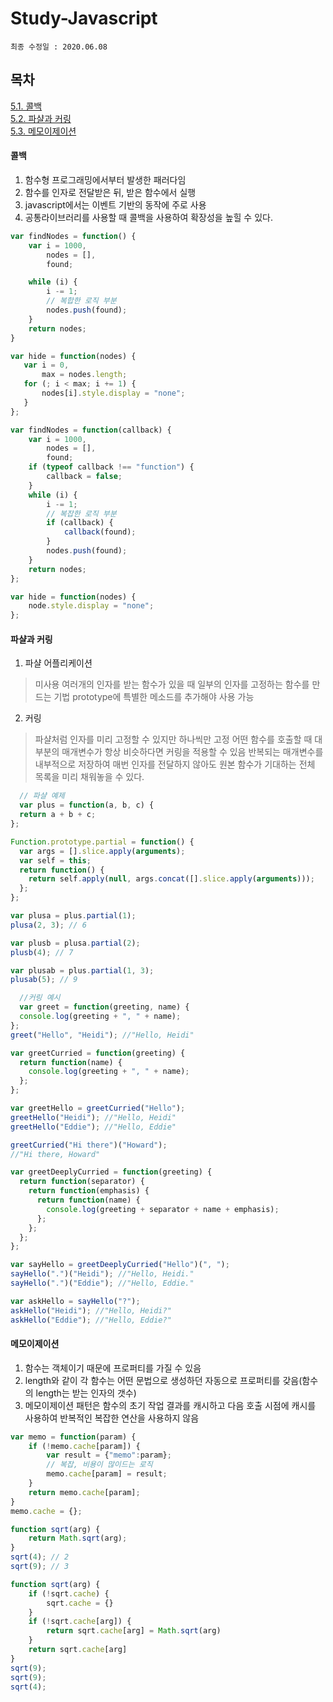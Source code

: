 # Study-Javascript
    최종 수정일 : 2020.06.08

## 목차
[5.1. 콜백](#51-콜백)  
[5.2. 파샬과 커링](#52-파샬과-커링)  
[5.3. 메모이제이션](#53-메모이제이션)  

#### 콜백
1. 함수형 프로그래밍에서부터 발생한 패러다임
2. 함수를 인자로 전달받은 뒤, 받은 함수에서 실행
3. javascript에서는 이벤트 기반의 동작에 주로 사용
4. 공통라이브러리를 사용할 때 콜백을 사용하여 확장성을 높힐 수 있다.

```javascript
var findNodes = function() {
    var i = 1000,
        nodes = [],
        found;

    while (i) {
        i -= 1;
        // 복합한 로직 부분
        nodes.push(found);
    }
    return nodes;
}

var hide = function(nodes) {
   var i = 0,
       max = nodes.length;
   for (; i < max; i += 1) {
       nodes[i].style.display = "none";
   }
};
```
```javascript
var findNodes = function(callback) {
    var i = 1000,
        nodes = [],
        found;
    if (typeof callback !== "function") {
        callback = false;
    }
    while (i) {
        i -= 1;
        // 복잡한 로직 부분
        if (callback) {
            callback(found);
        }
        nodes.push(found);
    }
    return nodes;
};

var hide = function(nodes) {
    node.style.display = "none";
};
```

#### 파샬과 커링
1. 파샬 어플리케이션
 > 미사용
 > 여러개의 인자를 받는 함수가 있을 때 일부의 인자를 고정하는 함수를 만드는 기법
 > prototype에 특별한 메소드를 추가해야 사용 가능
 
2. 커링
 > 파샬처럼 인자를 미리 고정할 수 있지만 하나씩만 고정
 > 어떤 함수를 호출할 때 대부분의 매개변수가 항상 비슷하다면 커링을 적용할 수 있음
 > 반복되는 매개변수를 내부적으로 저장하여 매번 인자를 전달하지 않아도 원본 함수가 기대하는 전체 목록을 미리 채워놓을 수 있다.
 
```javascript
  // 파샬 예제
  var plus = function(a, b, c) {
  return a + b + c;
};

Function.prototype.partial = function() {
  var args = [].slice.apply(arguments);
  var self = this;
  return function() {
    return self.apply(null, args.concat([].slice.apply(arguments)));
  };
};

var plusa = plus.partial(1);
plusa(2, 3); // 6

var plusb = plusa.partial(2);
plusb(4); // 7

var plusab = plus.partial(1, 3);
plusab(5); // 9
```

```javascript
  //커링 예시
  var greet = function(greeting, name) {
  console.log(greeting + ", " + name);
};
greet("Hello", "Heidi"); //"Hello, Heidi"

var greetCurried = function(greeting) {
  return function(name) {
    console.log(greeting + ", " + name);
  };
};

var greetHello = greetCurried("Hello");
greetHello("Heidi"); //"Hello, Heidi"
greetHello("Eddie"); //"Hello, Eddie"

greetCurried("Hi there")("Howard"); 
//"Hi there, Howard"

var greetDeeplyCurried = function(greeting) {
  return function(separator) {
    return function(emphasis) {
      return function(name) {
        console.log(greeting + separator + name + emphasis);
      };
    };
  };
};

var sayHello = greetDeeplyCurried("Hello")(", ");
sayHello(".")("Heidi"); //"Hello, Heidi."
sayHello(".")("Eddie"); //"Hello, Eddie."

var askHello = sayHello("?");
askHello("Heidi"); //"Hello, Heidi?"
askHello("Eddie"); //"Hello, Eddie?"
```

#### 메모이제이션
1. 함수는 객체이기 때문에 프로퍼티를 가질 수 있음
2. length와 같이 각 함수는 어떤 문법으로 생성하던 자동으로 프로퍼티를 갖음(함수의 length는 받는 인자의 갯수)
3. 메모이제이션 패턴은 함수의 초기 작업 결과를 캐시하고 다음 호출 시점에 캐시를 사용하여 반복적인 복잡한 연산을 사용하지 않음

```javascript
var memo = function(param) {
    if (!memo.cache[param]) {
        var result = {"memo":param};
        // 복잡, 비용이 많이드는 로직
        memo.cache[param] = result;
    }
    return memo.cache[param];
}
memo.cache = {};

function sqrt(arg) {
    return Math.sqrt(arg);
}
sqrt(4); // 2
sqrt(9); // 3

function sqrt(arg) {
    if (!sqrt.cache) {
        sqrt.cache = {}
    }
    if (!sqrt.cache[arg]) {
        return sqrt.cache[arg] = Math.sqrt(arg)
    }
    return sqrt.cache[arg]
}
sqrt(9);
sqrt(9);
sqrt(4);
```

